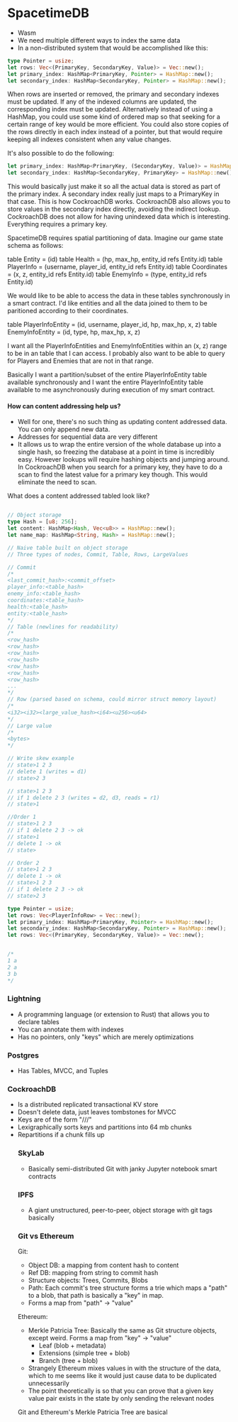# SpacetimeDB
- Wasm
- We need multiple different ways to index the same data
- In a non-distributed system that would be accomplished like this:

```rust
type Pointer = usize;
let rows: Vec<(PrimaryKey, SecondaryKey, Value)> = Vec::new();
let primary_index: HashMap<PrimaryKey, Pointer> = HashMap::new();
let secondary_index: HashMap<SecondaryKey, Pointer> = HashMap::new();
```

When rows are inserted or removed, the primary and secondary indexes must be updated.
If any of the indexed columns are updated, the corresponding index must be updated.
Alternatively instead of using a HashMap, you could use some kind of ordered map
so that seeking for a certain range of key would be more efficient. You could also
store copies of the rows directly in each index instead of a pointer, but that would
require keeping all indexes consistent when any value changes.

It's also possible to do the following:
```rust
let primary_index: HashMap<PrimaryKey, (SecondaryKey, Value)> = HashMap::new();
let secondary_index: HashMap<SecondaryKey, PrimaryKey> = HashMap::new();
```
This would basically just make it so all the actual data is stored as part of the primary index.
A secondary index really just maps to a PrimaryKey in that case. This is how CockroachDB works.
CockroachDB also allows you to store values in the secondary index directly, avoiding the
indirect lookup. CockroachDB does not allow for having unindexed data which is interesting.
Everything requires a primary key.

SpacetimeDB requires spatial partitioning of data. Imagine our game state schema as follows:

table Entity = (id)
table Health = (hp, max_hp, entity_id refs Entity.id)
table PlayerInfo = (username, player_id, entity_id refs Entity.id)
table Coordinates = (x, z, entity_id refs Entity.id)
table EnemyInfo = (type, entity_id refs Entity.id)

We would like to be able to access the data in these tables synchronously in a smart contract.
I'd like entities and all the data joined to them to be paritioned according to their coordinates.

table PlayerInfoEntity = (id, username, player_id, hp, max_hp, x, z)
table EnemyInfoEntity = (id, type, hp, max_hp, x, z)

I want all the PlayerInfoEntities and EnemyInfoEntities within an (x, z) range to be in an table 
that I can access. I probably also want to be able to query for Players and Enemies that are not
in that range.

Basically I want a partition/subset of the entire PlayerInfoEntity table available synchronously and I want
the entire PlayerInfoEntity table available to me asynchronously during execution of my smart contract.

#### How can content addressing help us?
- Well for one, there's no such thing as updating content addressed data. You can only append new data.
- Addresses for sequential data are very different
- It allows us to wrap the entire version of the whole database up into a single hash, so freezing the database
at a point in time is incredibly easy. However lookups will require hashing objects and jumping around. In
CockroachDB when you search for a primary key, they have to do a scan to find the latest value for a primary key
though. This would eliminate the need to scan.

What does a content addressed tabled look like?
```rust

// Object storage
type Hash = [u8; 256];
let content: HashMap<Hash, Vec<u8>> = HashMap::new();
let name_map: HashMap<String, Hash> = HashMap::new();

// Naive table built on object storage
// Three types of nodes, Commit, Table, Rows, LargeValues

// Commit
/*
<last_commit_hash>:<commit_offset>
player_info:<table_hash>
enemy_info:<table_hash>
coordinates:<table_hash>
health:<table_hash>
entity:<table_hash>
*/
// Table (newlines for readability)
/*
<row_hash>
<row_hash>
<row_hash>
<row_hash>
<row_hash>
<row_hash>
<row_hash>
...
*/
// Row (parsed based on schema, could mirror struct memory layout)
/*
<i32><i32><large_value_hash><i64><u256><u64>
*/
// Large value
/*
<bytes>
*/

// Write skew example
// state>1 2 3 
// delete 1 (writes = d1)
// state>2 3

// state>1 2 3
// if 1 delete 2 3 (writes = d2, d3, reads = r1)
// state>1

//Order 1
// state>1 2 3
// if 1 delete 2 3 -> ok
// state>1
// delete 1 -> ok
// state>

// Order 2
// state>1 2 3
// delete 1 -> ok
// state>1 2 3
// if 1 delete 2 3 -> ok
// state>2 3

type Pointer = usize;
let rows: Vec<PlayerInfoRow> = Vec::new();
let primary_index: HashMap<PrimaryKey, Pointer> = HashMap::new();
let secondary_index: HashMap<SecondaryKey, Pointer> = HashMap::new();
let rows: Vec<(PrimaryKey, SecondaryKey, Value)> = Vec::new();
```

```rust

/*
1 a
2 a
3 b
*/

```

### Lightning
- A programming language (or extension to Rust) that allows you to declare tables
- You can annotate them with indexes
- Has no pointers, only "keys" which are merely optimizations

### Postgres
- Has Tables, MVCC, and Tuples

### CockroachDB
- Is a distributed replicated transactional KV store
- Doesn't delete data, just leaves tombstones for MVCC
- Keys are of the form "<table>/<index>/<key>/<columnName>"
- Lexigraphically sorts keys and partitions into 64 mb chunks
- Repartitions if a chunk fills up

### SkyLab
- Basically semi-distributed Git with janky Jupyter notebook smart contracts

### IPFS
- A giant unstructured, peer-to-peer, object storage with git tags basically

### Git vs Ethereum
Git:
- Object DB: a mapping from content hash to content
- Ref DB: mapping from string to commit hash
- Structure objects: Trees, Commits, Blobs
- Path: Each commit's tree structure forms a trie which maps a "path" to a blob, that path is basically a "key" in map.
- Forms a map from "path" -> "value"

Ethereum:
- Merkle Patricia Tree: Basically the same as Git structure objects, except weird. Forms a map from "key" -> "value"
    - Leaf (blob + metadata)
    - Extensions (simple tree + blob)
    - Branch (tree + blob)
- Strangely Ethereum mixes values in with the structure of the data, which to me seems like it would just cause data to be duplicated unnecessarily
- The point theoretically is so that you can prove that a given key value pair exists in the state by only sending the relevant nodes

Git and Ethereum's Merkle Patricia Tree are basical